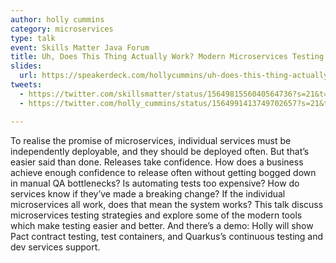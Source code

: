 ```yaml
---
author: holly cummins
category: microservices
type: talk
event: Skills Matter Java Forum
title: Uh, Does This Thing Actually Work? Modern Microservices Testing
slides:
  url: https://speakerdeck.com/hollycummins/uh-does-this-thing-actually-work-modern-microservices-testing
tweets:
  - https://twitter.com/skillsmatter/status/1564981556040564736?s=21&t=sC13HWh-VPD1MLfuBjHCqg
  - https://twitter.com/holly_cummins/status/1564991413749702657?s=21&t=sC13HWh-VPD1MLfuBjHCqg

---
```

To realise the promise of microservices, individual services must be independently deployable, and they should be deployed often. 
But that’s easier said than done. 
Releases take confidence. 
How does a business achieve enough confidence to release often without getting bogged down in manual QA bottlenecks? 
Is automating tests too expensive? How do services know if they’ve made a breaking change? 
If the individual microservices all work, does that mean the system works? 
This talk discuss microservices testing strategies and explore some of the modern tools which make testing easier and better. 
And there’s a demo: Holly will show Pact contract testing, test containers, and Quarkus’s continuous testing and dev services support.